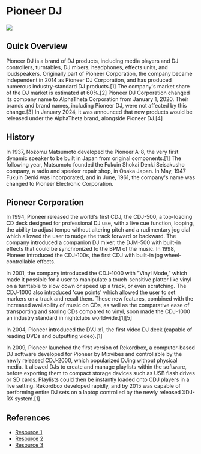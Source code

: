 # Pioneer DJ 
![](https://m.media-amazon.com/images/I/814i78bo5ZL.jpg)

## Quick Overview 
Pioneer DJ is a brand of DJ products, including media players and DJ controllers, turntables, DJ mixers, headphones, effects units, and loudspeakers. Originally part of Pioneer Corporation, the company became independent in 2014 as Pioneer DJ Corporation, and has produced numerous industry-standard DJ products.[1] The company's market share of the DJ market is estimated at 60%.[2] Pioneer DJ Corporation changed its company name to AlphaTheta Corporation from January 1, 2020. Their brands and brand names, including Pioneer DJ, were not affected by this change.[3] In January 2024, it was announced that new products would be released under the AlphaTheta brand, alongside Pioneer DJ.[4]

## History
In 1937, Nozomu Matsumoto developed the Pioneer A-8, the very first dynamic speaker to be built in Japan from original components.[1] The following year, Matsumoto founded the Fukuin Shokai Denki Seisakusho company, a radio and speaker repair shop, in Osaka Japan. In May, 1947 Fukuin Denki was incorporated, and in June, 1961, the company's name was changed to Pioneer Electronic Corporation.


## Pioneer Corporation
In 1994, Pioneer released the world's first CDJ, the CDJ-500, a top-loading CD deck designed for professional DJ use, with a live cue function, looping, the ability to adjust tempo without altering pitch and a rudimentary jog dial which allowed the user to nudge the track forward or backward. The company introduced a companion DJ mixer, the DJM-500 with built-in effects that could be synchronized to the BPM of the music. In 1998, Pioneer introduced the CDJ-100s, the first CDJ with built-in jog wheel-controllable effects.

In 2001, the company introduced the CDJ-1000 with "Vinyl Mode," which made it possible for a user to manipulate a touch-sensitive platter like vinyl on a turntable to slow down or speed up a track, or even scratching. The CDJ-1000 also introduced 'cue points' which allowed the user to set markers on a track and recall them. These new features, combined with the increased availability of music on CDs, as well as the comparative ease of transporting and storing CDs compared to vinyl, soon made the CDJ-1000 an industry standard in nightclubs worldwide.[1][5]

In 2004, Pioneer introduced the DVJ-x1, the first video DJ deck (capable of reading DVDs and outputting video).[1]

In 2009, Pioneer launched the first version of Rekordbox, a computer-based DJ software developed for Pioneer by Mixvibes and controllable by the newly released CDJ-2000, which popularized DJing without physical media. It allowed DJs to create and manage playlists within the software, before exporting them to compact storage devices such as USB flash drives or SD cards. Playlists could then be instantly loaded onto CDJ players in a live setting. Rekordbox developed rapidly, and by 2015 was capable of performing entire DJ sets on a laptop controlled by the newly released XDJ-RX system.[1] 

## References
- [Resource 1](https://mixdownmag.com.au/features/gear-icons-pioneer-dj/)
- [Resource 2](https://djmag.com/news/pioneer-dj-have-been-sold-what-does-it-mean)
- [Resource 3](https://ra.co/features/1910)

